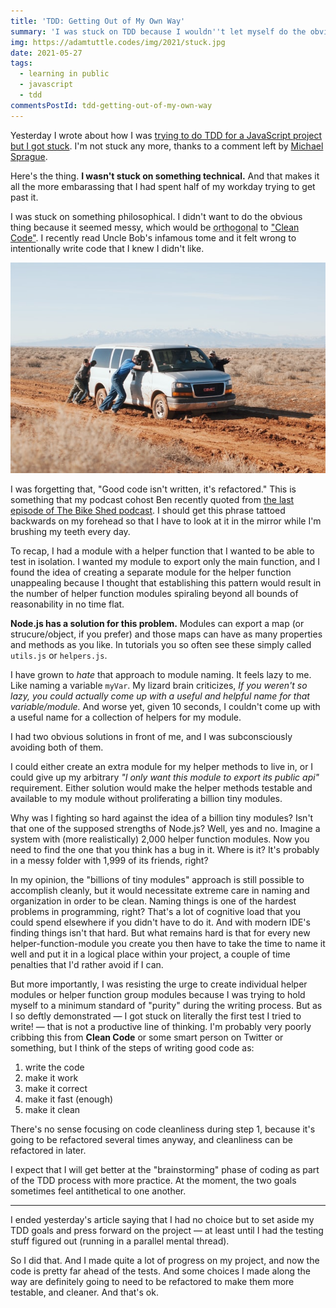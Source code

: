 ```yaml
---
title: 'TDD: Getting Out of My Own Way'
summary: 'I was stuck on TDD because I wouldn''t let myself do the obvious thing.'
img: https://adamtuttle.codes/img/2021/stuck.jpg
date: 2021-05-27
tags:
  - learning in public
  - javascript
  - tdd
commentsPostId: tdd-getting-out-of-my-own-way
---
```


Yesterday I wrote about how I was [trying to do TDD for a JavaScript project but I got stuck][stuck]. I'm not stuck any more, thanks to a comment left by [Michael Sprague][ms].

Here's the thing. **I wasn't stuck on something technical.** And that makes it all the more embarassing that I had spent half of my workday trying to get past it.

I was stuck on something philosophical. I didn't want to do the obvious thing because it seemed messy, which would be <acronym title="at a right angle to; at odds with">orthogonal</acronym> to ["Clean Code"][cc]. I recently read Uncle Bob's infamous tome and it felt wrong to intentionally write code that I knew I didn't like.

![A van stuck in the mud](/img/2021/stuck.jpg)

I was forgetting that, "Good code isn't written, it's refactored." This is something that my podcast cohost Ben recently quoted from [the last episode of The Bike Shed podcast][tbs]. I should get this phrase tattoed backwards on my forehead so that I have to look at it in the mirror while I'm brushing my teeth every day.

To recap, I had a module with a helper function that I wanted to be able to test in isolation. I wanted my module to export only the main function, and I found the idea of creating a separate module for the helper function unappealing because I thought that establishing this pattern would result in the number of helper function modules spiraling beyond all bounds of reasonability in no time flat.

**Node.js has a solution for this problem.** Modules can export a map (or strucure/object, if you prefer) and those maps can have as many properties and methods as you like. In tutorials you so often see these simply called `utils.js` or `helpers.js`.

I have grown to _hate_ that approach to module naming. It feels lazy to me. Like naming a variable `myVar`. My lizard brain criticizes, _If you weren't so lazy, you could actually come up with a useful and helpful name for that variable/module._ And worse yet, given 10 seconds, I couldn't come up with a useful name for a collection of helpers for my module.

I had two obvious solutions in front of me, and I was subconsciously avoiding both of them.

I could either create an extra module for my helper methods to live in, or I could give up my arbitrary _"I only want this module to export its public api"_ requirement. Either solution would make the helper methods testable and available to my module without proliferating a billion tiny modules.

Why was I fighting so hard against the idea of a billion tiny modules? Isn't that one of the supposed strengths of Node.js? Well, yes and no. Imagine a system with (more realistically) 2,000 helper function modules. Now you need to find the one that you think has a bug in it. Where is it? It's probably in a messy folder with 1,999 of its friends, right?

In my opinion, the "billions of tiny modules" approach is still possible to accomplish cleanly, but it would necessitate extreme care in naming and organization in order to be clean. Naming things is one of the hardest problems in programming, right? That's a lot of cognitive load that you could spend elsewhere if you didn't have to do it. And with modern IDE's finding things isn't that hard. But what remains hard is that for every new helper-function-module you create you then have to take the time to name it well and put it in a logical place within your project, a couple of time penalties that I'd rather avoid if I can.

But more importantly, I was resisting the urge to create individual helper modules or helper function group modules because I was trying to hold myself to a minimum standard of "purity" during the writing process. But as I so deftly demonstrated &mdash; I got stuck on literally the first test I tried to write! &mdash; that is not a productive line of thinking. I'm probably very poorly cribbing this from **Clean Code** or some smart person on Twitter or something, but I think of the steps of writing good code as:

1. write the code
2. make it work
3. make it correct
4. make it fast (enough)
5. make it clean

There's no sense focusing on code cleanliness during step 1, because it's going to be refactored several times anyway, and cleanliness can be refactored in later.

I expect that I will get better at the "brainstorming" phase of coding as part of the TDD process with more practice. At the moment, the two goals sometimes feel antithetical to one another.

---

I ended yesterday's article saying that I had no choice but to set aside my TDD goals and press forward on the project &mdash; at least until I had the testing stuff figured out (running in a parallel mental thread).

So I did that. And I made quite a lot of progress on my project, and now the code is pretty far ahead of the tests. And some choices I made along the way are definitely going to need to be refactored to make them more testable, and cleaner. And that's ok.


[stuck]: https://adamtuttle.codes/blog/2021/lip-writing-testable-nodejs-code/
[ms]: https://m5ls5e.com
[cc]: https://workingcode.dev/episodes/022-book-club-1-clean-code-by-uncle-bob-martin-pt1/
[tbs]: https://www.bikeshed.fm/294
